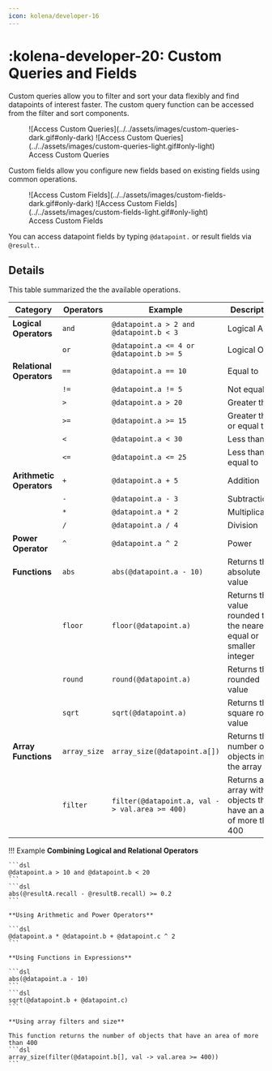 ```yaml
---
icon: kolena/developer-16
---
```


# :kolena-developer-20: Custom Queries and Fields

Custom queries allow you to filter and sort your data flexibly and find datapoints of interest faster.
The custom query function can be accessed from the filter and sort components.

<figure markdown>
![Access Custom Queries](../../assets/images/custom-queries-dark.gif#only-dark)
![Access Custom Queries](../../assets/images/custom-queries-light.gif#only-light)
<figcaption>Access Custom Queries</figcaption>
</figure>

Custom fields allow you configure new fields based on existing fields using common operations.

<figure markdown>
![Access Custom Fields](../../assets/images/custom-fields-dark.gif#only-dark)
![Access Custom Fields](../../assets/images/custom-fields-light.gif#only-light)
<figcaption>Access Custom Fields</figcaption>
</figure>

You can access datapoint fields by typing `@datapoint.` or result fields via `@result.`.

## Details

This table summarized the the available operations.

| **Category**             | **Operators** | **Example**                              | **Description**                                                   |
|--------------------------|---------------|------------------------------------------|-------------------------------------------------------------------|
| **Logical Operators**    | `and`         | `@datapoint.a > 2 and @datapoint.b < 3`  | Logical AND                                                       |
|                          | `or`          | `@datapoint.a <= 4 or @datapoint.b >= 5` | Logical OR                                                        |
| **Relational Operators** | `==`          | `@datapoint.a == 10`                     | Equal to                                                          |
|                          | `!=`          | `@datapoint.a != 5`                      | Not equal to                                                      |
|                          | `>`           | `@datapoint.a > 20`                      | Greater than                                                      |
|                          | `>=`          | `@datapoint.a >= 15`                     | Greater than or equal to                                          |
|                          | `<`           | `@datapoint.a < 30`                      | Less than                                                         |
|                          | `<=`          | `@datapoint.a <= 25`                     | Less than or equal to                                             |
| **Arithmetic Operators** | `+`           | `@datapoint.a + 5`                       | Addition                                                          |
|                          | `-`           | `@datapoint.a - 3`                       | Subtraction                                                       |
|                          | `*`           | `@datapoint.a * 2`                       | Multiplication                                                    |
|                          | `/`           | `@datapoint.a / 4`                       | Division                                                          |
| **Power Operator**       | `^`           | `@datapoint.a ^ 2`                       | Power                                                             |
| **Functions**            | `abs`         | `abs(@datapoint.a - 10)`                 | Returns the absolute value                                        |
|                          | `floor`       | `floor(@datapoint.a)`                    | Returns the value rounded to the nearest equal or smaller integer |
|                          | `round`       | `round(@datapoint.a)`                    | Returns the rounded value                                         |
|                          | `sqrt`        | `sqrt(@datapoint.a)`                     | Returns the square root value                                     |
| **Array Functions**      | `array_size`  | `array_size(@datapoint.a[])`             | Returns the number of objects in the array                        |
|                          | `filter`      | `filter(@datapoint.a, val -> val.area >= 400)`| Returns an array with objects that have an area of more than 400|

!!! Example
    **Combining Logical and Relational Operators**

    ```dsl
    @datapoint.a > 10 and @datapoint.b < 20
    ```
    ```dsl
    abs(@resultA.recall - @resultB.recall) >= 0.2
    ```

    **Using Arithmetic and Power Operators**

    ```dsl
    @datapoint.a * @datapoint.b + @datapoint.c ^ 2
    ```

    **Using Functions in Expressions**

    ```dsl
    abs(@datapoint.a - 10)
    ```
    ```dsl
    sqrt(@datapoint.b + @datapoint.c)
    ```

    **Using array filters and size**

    This function returns the number of objects that have an area of more than 400
    ```dsl
    array_size(filter(@datapoint.b[], val -> val.area >= 400))
    ```
